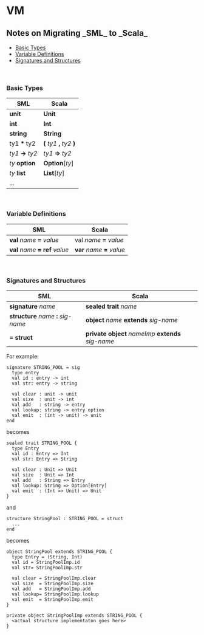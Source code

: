 # VM

<h2>Notes on Migrating _SML_ to _Scala_</h2>

* [Basic Types](#basic-types)
* [Variable Definitions](#variable-definitions)
* [Signatures and Structures](#signatures-and-structures)

<br/>
<h3>Basic Types</h3>

SML | Scala
----| -------------
__unit__    | __Unit__
__int__     | __Int__
__string__  | __String__
ty1 __*__ ty2 | __(__ _ty1_ __,__ _ty2_ __)__
_ty1_ __->__ _ty2_ | _ty1_ __=>__ _ty2_
_ty_ __option__ | __Option__[_ty_]
_ty_ __list__   | __List__[_ty_]
... |

<br/>
<h3>Variable Definitions</h3>

SML | Scala
----| -------------
__val__ _name_ __=__ _value_     | val _name_ __=__ _value_
__val__ _name_ __= ref__ _value_ | __var__ _name_ __=__ _value_


<br/>
<h3>Signatures and Structures</h3>

SML | Scala
------- | -------------
__signature__ _name_ | __sealed trait__ _name_
__structure__ _name_ __:__ _sig-name_ | __object__ _name_ __extends__ _sig-name_
__= struct__ | __private object__ _nameImp_ __extends__ _sig-name_
For example:

    signature STRING_POOL = sig
      type entry
      val id : entry -> int
      val str: entry -> string
      
      val clear : unit -> unit
      val size  : unit -> int
      val add   : string -> entry
      val lookup: string -> entry option
      val emit  : (int -> unit) -> unit
    end

becomes

    sealed trait STRING_POOL {
      type Entry
      val id : Entry => Int
      val str: Entry => String
      
      val clear : Unit => Unit
      val size  : Unit => Int
      val add   : String => Entry
      val lookup: String => Option[Entry]
      val emit  : (Int => Unit) => Unit
    }

and

    structure StringPool : STRING_POOL = struct
      ...
    end

becomes

    object StringPool extends STRING_POOL {
      type Entry = (String, Int)
      val id = StringPoolImp.id
      val str= StringPoolImp.str
      
      val clear = StringPoolImp.clear
      val size  = StringPoolImp.size
      val add   = StringPoolImp.add
      val lookup= StringPoolImp.lookup
      val emit  = StringPoolImp.emit
    }
    
    private object StringPoolImp extends STRING_POOL {
      <actual structure implementaton goes here>
    }